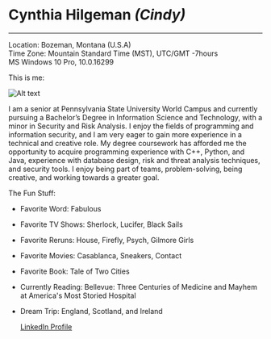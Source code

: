 # Cynthia Hilgeman _(Cindy)_
---
Location: Bozeman, Montana (U.S.A)   
Time Zone: Mountain Standard Time (MST), UTC/GMT -7hours  
MS Windows 10 Pro, 10.0.16299

This is me:

![Alt text](https://avatars0.githubusercontent.com/u/35432613?s=400&u=a0637d3f2d86623519841fb953df4592bdca9f80&v=4 "Me")

I am a senior at Pennsylvania State University World Campus and currently pursuing a Bachelor’s Degree in Information Science and Technology, with a minor in Security and Risk Analysis. I enjoy the fields of programming and information security, and I am very eager to gain more experience in a technical and creative role. My degree coursework has afforded me the opportunity to acquire programming experience with C++, Python, and Java, experience with database design, risk and threat analysis techniques, and security tools. I enjoy being part of teams, problem-solving, being creative, and working towards a greater goal. 

The Fun Stuff:
* Favorite Word: Fabulous  
* Favorite TV Shows: Sherlock, Lucifer, Black Sails  
* Favorite Reruns: House, Firefly, Psych, Gilmore Girls  
* Favorite Movies: Casablanca, Sneakers, Contact  
* Favorite Book: Tale of Two Cities  
* Currently Reading: Bellevue: Three Centuries of Medicine and Mayhem at America's Most Storied Hospital  
* Dream Trip: England, Scotland, and Ireland  
  
  [LinkedIn Profile](https://www.linkedin.com/in/cindyhilgeman/)
